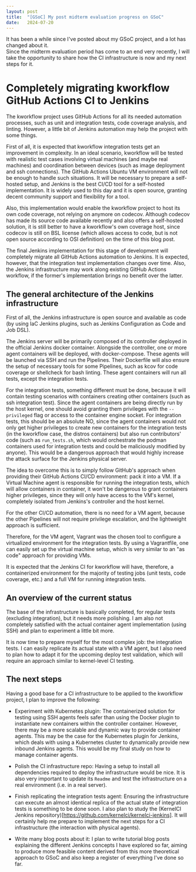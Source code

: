 ```yaml
---
layout: post
title:  "[GSoC] My post midterm evaluation progress on GSoC"
date:   2024-07-20
---
```


It has been a while since I've posted about my GSoC project, and a lot has changed about it.  
Since the midterm evaluation period has come to an end very recently, I will take the opportunity
to share how the CI infrastructure is now and my next steps for it.

# Completely migrating kworkflow GitHub Actions CI to Jenkins

The kworkflow project uses GitHub Actions for all its needed automation processes, such as unit and 
integration tests, code coverage analysis, and linting. However, a little bit of Jenkins automation may
help the project with some things.

First of all, it is expected that kworkflow integration tests get an improvement in complexity. In an ideal
scenario, kworkflow will be tested with realistic test cases involving virtual machines (and maybe real 
machines) and coordination between devices (such as image deployment and ssh connections). The GitHub Actions
Ubuntu VM environment will not be enough to handle such situations. It will be necessary to prepare a
self-hosted setup, and Jenkins is the best CI/CD tool for a self-hosted implementation. It is widely used
to this day and it is open source, granting decent community support and flexibility for a tool.

Also, this implementation would enable the kworkflow project to host its own code coverage, not relying on
anymore on codecov. Although codecov has made its source code available recently and also offers a 
self-hosted solution, it is still better to have a kworkflow's own coverage host, since codecov is still
on BSL license (which allows access to code, but is not open source according to OSI definition) on the 
time of this blog post.

The final Jenkins implementation for this stage of development will completely migrate all
GitHub Actions automation to Jenkins. It is expected, however, that the integration test implementation
changes over time. Also, the Jenkins infrastructure may work along existing GitHub Actions workflow,
if the former's implementation brings no benefit over the latter.

## The general architecture of the Jenkins infrastructure

First of all, the Jenkins infrastructure is open source and available as code (by using IaC Jenkins plugins,
such as Jenkins Configuration as Code and Job DSL).

The Jenkins server will be primarily composed of its controller deployed in the official Jenkins docker
container. Alongside the controller, one or more agent containers will be deployed, with docker-compose.
These agents will be launched via SSH and run the Pipelines. Their Dockerfile will also ensure the 
setup of necessary tools for some Pipelines, such as kcov for code coverage or shellcheck for bash linting.
These agent containers will run all tests, except the integration tests. 

For the integration tests, something different must be done, because it will contain testing scenarios
with containers creating other containers (such as ssh integration test). Since the agent containers are being directly
run by the host kernel, one should avoid granting them privileges with the `--privileged` flag or access to the 
container engine socket. For integration tests, this should be an absolute NO, since the 
agent containers would not only get higher privileges to create new containers for the integration tests (in
the kworkflow case, the distros containers) but also run contributors' code (such as `run_tests.sh`, which would
orchestrate the podman containers used for integration tests and could be maliciously modified by anyone). This 
would be a dangerous approach that would highly increase the attack surface for the Jenkins physical server.

The idea to overcome this is to simply follow GitHub's approach when providing their GitHub Actions CI/CD
environment: pack it into a VM. If a Virtual Machine agent is responsible for running the integration tests, 
which will allow containers in container, it won't be dangerous to grant containers higher privileges, since
they will only have access to the VM's kernel, completely isolated from Jenkins's controller and the 
host kernel.

For the other CI/CD automation, there is no need for a VM agent, because the other Pipelines will not
require privilege escalation, and the lightweight approach is sufficient.

Therefore, for the VM agent, Vagrant was the chosen tool to configure a virtualized environment for 
the integration tests. By using a Vagrantfile, one can easily set up the virtual machine setup, which
is very similar to an "as code" approach for providing VMs.

It is expected that the Jenkins CI for kworkflow will have, therefore, a containerized environment for
the majority of testing jobs (unit tests, code coverage, etc.) and a full VM for running integration tests.

## An overview of the current status

The base of the infrastructure is basically completed, for regular tests (excluding integration), but it
needs more polishing. I am also not completely satisfied with the actual container agent implementation (using SSH)
and plan to experiment a little bit more.

It is now time to prepare myself for the most complex job: the integration tests. I can easily replicate its
actual state with a VM agent, but I also need to plan how to adapt it for the upcoming deploy test validation,
which will require an approach similar to kernel-level CI testing.

## The next steps

Having a good base for a CI infrastructure to be applied to the kworkflow project, I plan to improve the 
following:

+ Experiment with Kubernetes plugin: The containerized solution for testing using SSH agents feels safer
than using the Docker plugin to instantiate new containers within the controller container. However, there
may be a more scalable and dynamic way to provide container agents. This may be the case for the Kubernetes
plugin for Jenkins, which deals with using a Kubernetes cluster to dynamically provide new inbound Jenkins
agents. This would be my final study on how to manage container agents.

+ Polish the CI infrastructure repo: Having a setup to install all dependencies required to deploy the
infrastructure would be nice. It is also very important to update its `Readme` and test the infrastructure
on a real environment (i.e. in a real server).

+ Finish replicating the integration tests agent: Ensuring the infrastructure can execute an almost
identical replica of the actual state of integration tests is something to be done soon. I also plan to 
study the (KernelCI Jenkins repository)[https://github.com/kernelci/kernelci-jenkins]. It will certainly
help me prepare to implement the next steps for a CI infrastructure (the interaction with physical agents).

+ Write many blog posts about it: I plan to write tutorial blog posts explaining the different Jenkins 
concepts I have explored so far, aiming to produce more feasible content derived from this more theoretical 
approach to GSoC and also keep a register of everything I've done so far.


